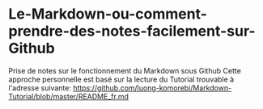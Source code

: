 # Le-Markdown-ou-comment-prendre-des-notes-facilement-sur-Github
Prise de notes sur le fonctionnement du Markdown sous Github
  Cette approche personnelle est basé sur la lecture du Tutorial trouvable à l'adresse suivante:
  https://github.com/luong-komorebi/Markdown-Tutorial/blob/master/README_fr.md
